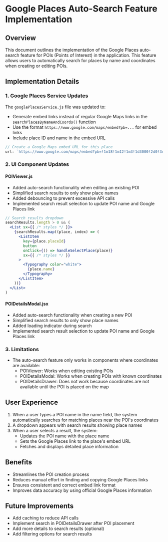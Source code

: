 # Google Places Auto-Search Feature Implementation

## Overview

This document outlines the implementation of the Google Places auto-search feature for POIs (Points of Interest) in the application. This feature allows users to automatically search for places by name and coordinates when creating or editing POIs.

## Implementation Details

### 1. Google Places Service Updates

The `googlePlacesService.js` file was updated to:

- Generate embed links instead of regular Google Maps links in the `searchPlacesByNameAndCoords()` function
- Use the format `https://www.google.com/maps/embed?pb=...` for embed links
- Include place ID and name in the embed URL

```javascript
// Create a Google Maps embed URL for this place
url: `https://www.google.com/maps/embed?pb=!1m18!1m12!1m3!1d3000!2d0!3d0!2m3!1f0!2f0!3f0!3m2!1i1024!2i768!4f13.1!3m3!1m2!1s${place.place_id}!2s${encodeURIComponent(place.name)}!5e0!3m2!1sen!2sus!4v1600000000000!5m2!1sen!2sus`
```

### 2. UI Component Updates

#### POIViewer.js

- Added auto-search functionality when editing an existing POI
- Simplified search results to only show place names
- Added debouncing to prevent excessive API calls
- Implemented search result selection to update POI name and Google Places link

```jsx
// Search results dropdown
searchResults.length > 0 && (
  <List sx={{ /* styles */ }}>
    {searchResults.map((place, index) => (
      <ListItem
        key={place.placeId}
        button
        onClick={() => handleSelectPlace(place)}
        sx={{ /* styles */ }}
      >
        <Typography color="white">
          {place.name}
        </Typography>
      </ListItem>
    ))}
  </List>
)
```

#### POIDetailsModal.jsx

- Added auto-search functionality when creating a new POI
- Simplified search results to only show place names
- Added loading indicator during search
- Implemented search result selection to update POI name and Google Places link

### 3. Limitations

- The auto-search feature only works in components where coordinates are available:
  - POIViewer: Works when editing existing POIs
  - POIDetailsModal: Works when creating POIs with known coordinates
  - POIDetailsDrawer: Does not work because coordinates are not available until the POI is placed on the map

## User Experience

1. When a user types a POI name in the name field, the system automatically searches for matching places near the POI's coordinates
2. A dropdown appears with search results showing place names
3. When a user selects a result, the system:
   - Updates the POI name with the place name
   - Sets the Google Places link to the place's embed URL
   - Fetches and displays detailed place information

## Benefits

- Streamlines the POI creation process
- Reduces manual effort in finding and copying Google Places links
- Ensures consistent and correct embed link format
- Improves data accuracy by using official Google Places information

## Future Improvements

- Add caching to reduce API calls
- Implement search in POIDetailsDrawer after POI placement
- Add more details to search results (optional)
- Add filtering options for search results
